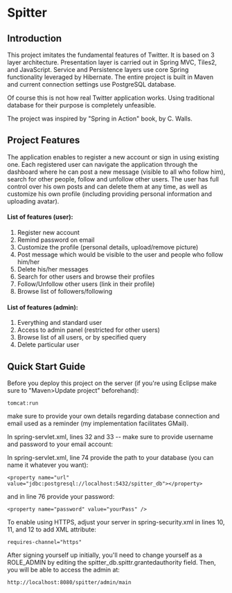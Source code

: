 Spitter
=======

Introduction
------------

This project imitates the fundamental features of Twitter. It is based on 3 layer architecture. Presentation layer is carried out in Spring MVC, Tiles2, and JavaScript. Service and Persistence layers use core Spring functionality leveraged by Hibernate. The entire project is built in Maven and current connection settings use PostgreSQL database.

Of course this is not how real Twitter application works. Using traditional database for their purpose is completely unfeasible.

The project was inspired by "Spring in Action" book, by C. Walls.

Project Features
-------------

The application enables to register a new account or sign in using existing one. Each registered user can navigate the application through the dashboard where he can post a new message (visible to all who follow him), search for other people, follow and unfollow other users. The user has full control over his own posts and can delete them at any time, as well as customize his own profile (including providing personal information and uploading avatar).

#### List of features (user):

1. Register new account
2. Remind password on email
3. Customize the profile (personal details, upload/remove picture)
4. Post message which would be visible to the user and people who follow him/her
5. Delete his/her messages
6. Search for other users and browse their profiles
7. Follow/Unfollow other users (link in their profile)
8. Browse list of followers/following

#### List of features (admin):

1. Everything and standard user
2. Access to admin panel (restricted for other users)
3. Browse list of all users, or by specified query
4. Delete particular user

Quick Start Guide
-----------------

Before you deploy this project on the server (if you're using Eclipse make sure to "Maven>Update project" beforehand):

``tomcat:run``

make sure to provide your own details regarding database connection and email used as a reminder (my implementation facilitates GMail).

In spring-servlet.xml, lines 32 and 33 -- make sure to provide username and password to your email account:

> <property name="username" value="spitter.reminder" />
> <property name="password" value="yourPass" />

In spring-servlet.xml, line 74 provide the path to your database (you can name it whatever you want):

``<property name="url" value="jdbc:postgresql://localhost:5432/spitter_db"></property>``

and in line 76 provide your password:

``<property name="password" value="yourPass" />``

To enable using HTTPS, adjust your server in spring-security.xml in lines 10, 11, and 12 to add XML attribute:

``requires-channel="https"``

After signing yourself up initially, you'll need to change yourself as a ROLE_ADMIN by editing the spitter_db.spittr.grantedauthority field.   Then, you will be able to access the admin at:

``http://localhost:8080/spitter/admin/main``


